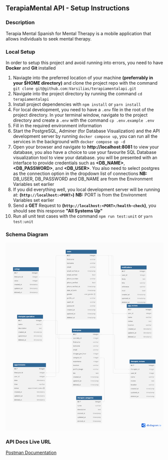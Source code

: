 ## TerapiaMental API - Setup Instructions

### Description

Terapia Mental Spanish for Mental Therapy is a mobile application that allows individuals to seek mental therapy.

### Local Setup

In order to setup this project and avoid running into errors, you need to have **Docker** and **Git** installed

1.  Naviagte into the preferred location of your machine **(preferrably in your $HOME directory)** and clone the project repo with the command `git clone git@github.com:Varsilias/terapiamentalapi.git`
2.  Navigate into the project directory by running the command `cd terapiamentalapi`
3.  Install project dependencies with `npm install` or `yarn install`
4.  For local development, you need to have a `.env` file in the root of the project directory. In your terminal window, navigate to the project directory and create a `.env` with the command `cp .env.example .env`
5.  Fill in the required environment information
6.  Start the PostgreSQL, Adminer (for Database Visualization) and the API development server by running `docker compose up`, you can run all the services in the background with `docker compose up -d`
7.  Open your browser and navigate to **http://localhost:8081** to view your database, you also have a choice to use your favourite SQL Database visualization tool to view your database.
    you will be presented with an interface to provide credentials such as **<DB_NAME>**, **<DB_PASSWORD>**, and **<DB_USER>**. You also need to select postgres as the connection option in the dropdown list of connections
    **NB:** DB_USER, DB_PASSWORD and DB_NAME are from the Environment Variables set earlier
8.  If you did everything well, you local development server will be running at: **(`http://localhost:<PORT>`)**
    **NB:** PORT is from the Environment Variables set earlier
9.  Send a **GET** Request to **(`http://localhost:<PORT>/health-check`)**, you should see this response **"All Systems Up"**
10. Run all unit test cases with the command `npm run test:unit` or `yarn test:unit`

### Schema Diagram

![Schema Diagram](https://github.com/Varsilias/terapiamentalapi/blob/master/TerapiaMental.png)

### API Docs Live URL

[Postman Documentation](https://documenter.getpostman.com/view/10967402/2sA3JGg4hL)
